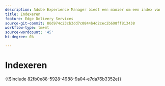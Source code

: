 ```yaml
---
description: Adobe Experience Manager biedt een manier om een index van alle gepubliceerde pagina's in een bepaald gedeelte van uw website te houden. Dit wordt meestal gebruikt om lijsten, feeds te maken en om zoek- en filtergebruiksgevallen voor uw pagina's of inhoudsfragmenten in te schakelen.
title: Indexeren
feature: Edge Delivery Services
source-git-commit: 80d974c23cb3dd7c0844b4d2cec2b608ff813438
workflow-type: tm+mt
source-wordcount: '45'
ht-degree: 0%

---
```


# Indexeren

{{$include 82fb0e88-5928-4988-9a04-e7da76b3352e}}